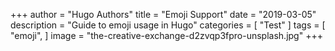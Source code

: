 +++
author = "Hugo Authors"
title = "Emoji Support"
date = "2019-03-05"
description = "Guide to emoji usage in Hugo"
categories = [
    "Test"
]
tags = [
    "emoji",
]
image = "the-creative-exchange-d2zvqp3fpro-unsplash.jpg"
+++

